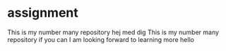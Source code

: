 # assignment
This is my number many repository hej med dig
This is my number many repository if you can
I am looking forward to learning more hello
